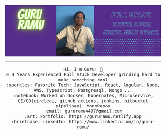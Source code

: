 <div text-align =:center">
 <img src="https://github.com/gururamu4/gururamu4/blob/main/Guru%20Ramu.png"/>
</div>
 <hr></hr>
<p align="center">
  <samp>
    Hi, I'm Guru! 👋 <br>
    🔥 3 Years Experienced Full Stack Developer grinding hard to make something cool  <br>
    :sparkles: Favorite Tech: JavaScript, React, Angular, Node, AWS, Typescript, Postgresql, Mongo ... <br>
    :notebook:  Worked on Docker, Kubernates, Microservice, CI/CD(circleci, github actions, jenkins, bitbucket pipelines), MonoRepos   <br>
    :email:	gururamu4497@gmail.com <br>
    :art: Portfolio: https://gururamu.netlify.app <br>
    :briefcase: LinkedIn: https://www.linkedin.com/in/guru-ramu/ <br>
  </samp>
</p>
